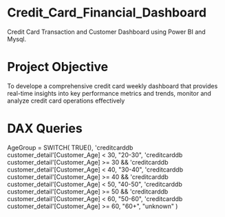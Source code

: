 # Credit_Card_Financial_Dashboard
Credit Card Transaction and Customer Dashboard using Power BI and Mysql.

# Project Objective
To develope a comprehensive credit card weekly dashboard that provides real-time insights into key performance metrics and trends, monitor and analyze credit card operations effectively 
# DAX Queries
  AgeGroup = SWITCH(
    TRUE(),
     'creditcarddb customer_detail'[Customer_Age] < 30, "20-30",
     'creditcarddb customer_detail'[Customer_Age] >= 30 && 'creditcarddb customer_detail'[Customer_Age] < 40, "30-40",
     'creditcarddb customer_detail'[Customer_Age] >= 40 && 'creditcarddb customer_detail'[Customer_Age] < 50, "40-50",
     'creditcarddb customer_detail'[Customer_Age] >= 50 && 'creditcarddb customer_detail'[Customer_Age] < 60, "50-60",
     'creditcarddb customer_detail'[Customer_Age] >= 60, "60+",
     "unknown"
    )
